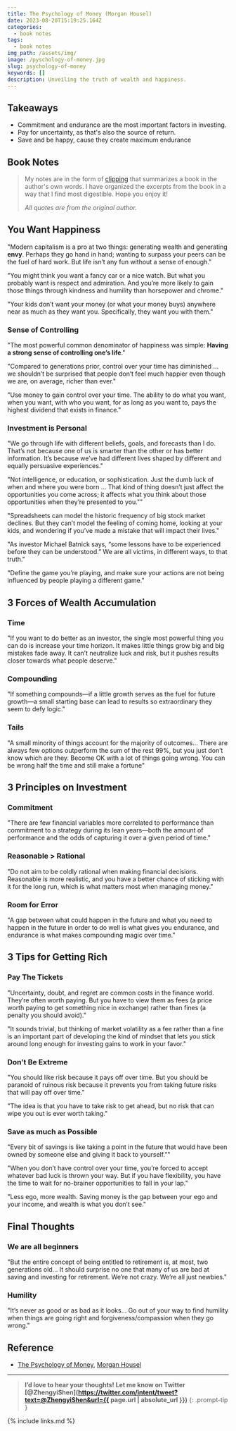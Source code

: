 ```yaml
---
title: The Psychology of Money (Morgan Housel)
date: 2023-08-20T15:19:25.164Z
categories:
  - book notes
tags:
  - book notes
img_path: /assets/img/
image: /pyschology-of-money.jpg
slug: psychology-of-money
keywords: []
description: Unveiling the truth of wealth and happiness.
---
```


## **Takeaways**

- Commitment and endurance are the most important factors in investing.
- Pay for uncertainty, as that's also the source of return.
- Save and be happy, cause they create maximum endurance

## **Book Notes**

> My notes are in the form of [clipping](<https://en.wikipedia.org/wiki/Clipping_(publications)>) that summarizes a book in the author's own words. I have organized the excerpts from the book in a way that I find most digestible. Hope you enjoy it!
>
> _All quotes are from the original author._

## You Want Happiness

"Modern capitalism is a pro at two things: generating wealth and generating **envy**. Perhaps they go hand in hand; wanting to surpass your peers can be the fuel of hard work. But life isn’t any fun without a sense of enough."

"You might think you want a fancy car or a nice watch. But what you probably want is respect and admiration. And you’re more likely to gain those things through kindness and humility than horsepower and chrome."

"Your kids don’t want your money (or what your money buys) anywhere near as much as they want you. Specifically, they want you with them."

### Sense of Controlling

"The most powerful common denominator of happiness was simple: **Having a strong sense of controlling one’s life**."

"Compared to generations prior, control over your time has diminished … we shouldn’t be surprised that people don’t feel much happier even though we are, on average, richer than ever."

"Use money to gain control over your time. The ability to do what you want, when you want, with who you want, for as long as you want to, pays the highest dividend that exists in finance."

### Investment is Personal

"We go through life with different beliefs, goals, and forecasts than I do. That’s not because one of us is smarter than the other or has better information. It’s because we’ve had different lives shaped by different and equally persuasive experiences."

"Not intelligence, or education, or sophistication. Just the dumb luck of when and where you were born … That kind of thing doesn’t just affect the opportunities you come across; it affects what you think about those opportunities when they’re presented to you.""

"Spreadsheets can model the historic frequency of big stock market declines. But they can’t model the feeling of coming home, looking at your kids, and wondering if you’ve made a mistake that will impact their lives."

"As investor Michael Batnick says, “some lessons have to be experienced before they can be understood.” We are all victims, in different ways, to that truth."

"Define the game you’re playing, and make sure your actions are not being influenced by people playing a different game."

## 3 Forces of Wealth Accumulation

### Time

"If you want to do better as an investor, the single most powerful thing you can do is increase your time horizon. It makes little things grow big and big mistakes fade away. It can’t neutralize luck and risk, but it pushes results closer towards what people deserve."

### Compounding

"If something compounds—if a little growth serves as the fuel for future growth—a small starting base can lead to results so extraordinary they seem to defy logic."

### Tails

"A small minority of things account for the majority of outcomes... There are always few options outperform the sum of the rest 99%, but you just don’t know which are they. Become OK with a lot of things going wrong. You can be wrong half the time and still make a fortune"

## 3 Principles on Investment

### Commitment

"There are few financial variables more correlated to performance than commitment to a strategy during its lean years—both the amount of performance and the odds of capturing it over a given period of time."

### Reasonable > Rational

"Do not aim to be coldly rational when making financial decisions. Reasonable is more realistic, and you have a better chance of sticking with it for the long run, which is what matters most when managing money."

### Room for Error

"A gap between what could happen in the future and what you need to happen in the future in order to do well is what gives you endurance, and endurance is what makes compounding magic over time."

## 3 Tips for Getting Rich

### Pay The Tickets

"Uncertainty, doubt, and regret are common costs in the finance world. They’re often worth paying. But you have to view them as fees (a price worth paying to get something nice in exchange) rather than fines (a penalty you should avoid)."

"It sounds trivial, but thinking of market volatility as a fee rather than a fine is an important part of developing the kind of mindset that lets you stick around long enough for investing gains to work in your favor."

### Don’t Be Extreme

"You should like risk because it pays off over time. But you should be paranoid of ruinous risk because it prevents you from taking future risks that will pay off over time."

"The idea is that you have to take risk to get ahead, but no risk that can wipe you out is ever worth taking."

### Save as much as Possible

"Every bit of savings is like taking a point in the future that would have been owned by someone else and giving it back to yourself.""

"When you don’t have control over your time, you’re forced to accept whatever bad luck is thrown your way. But if you have flexibility, you have the time to wait for no-brainer opportunities to fall in your lap."

"Less ego, more wealth. Saving money is the gap between your ego and your income, and wealth is what you don’t see."

## Final Thoughts

### We are all beginners

"But the entire concept of being entitled to retirement is, at most, two generations old… It should surprise no one that many of us are bad at saving and investing for retirement. We’re not crazy. We’re all just newbies."

### Humility

"It’s never as good or as bad as it looks… Go out of your way to find humility when things are going right and forgiveness/compassion when they go wrong."

## **Reference**

- [The Psychology of Money](https://www.morganhousel.com/), [Morgan Housel](https://twitter.com/morganhousel)

---

<!-- prettier-ignore -->
> **I’d love to hear your thoughts! Let me know on Twitter [@ZhengyiShen](https://twitter.com/intent/tweet?text=@ZhengyiShen&url={{ page.url | absolute_url }})**
{: .prompt-tip }

{% include links.md %}
